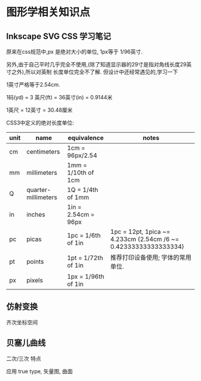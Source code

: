 # 图形学相关知识点

## Inkscape SVG CSS 学习笔记

原来在css规范中,px 是绝对大小的单位, 1px等于 1/96英寸.

另外,由于自己平时几乎完全不使用,(除了知道显示器的29寸是指对角线长度29英寸之外),所以对英制
长度单位完全不了解. 但设计中还经常遇见的,学习一下

1英寸严格等于2.54cm.

1码(yd) = 3 英尺(ft) = 36英寸(in) = 0.9144米

1英尺 = 12英寸 = 30.48厘米

CSS3中定义的绝对长度单位:


<div>
<!--StartFragment-->

unit | name | equivalence | notes
-- | -- | -- | --
cm | centimeters | 1cm = 96px/2.54
mm | millimeters | 1mm = 1/10th of 1cm
Q | quarter-millimeters | 1Q = 1/4th of 1mm
in | inches | 1in = 2.54cm = 96px
pc | picas | 1pc = 1/6th of 1in | 1pc = 12pt, 1pica ~= 4.233cm (2.54cm /6 ~= 0.42333333333333334)
pt | points | 1pt = 1/72th of 1in | 推荐打印设备使用; 字体的常用单位. 
px | pixels | 1px = 1/96th of 1in

<!--EndFragment-->
</div>


## 仿射变换

齐次坐标空间

## 贝塞儿曲线

二次/三次 特点

应用 true type, 矢量图, 曲面
